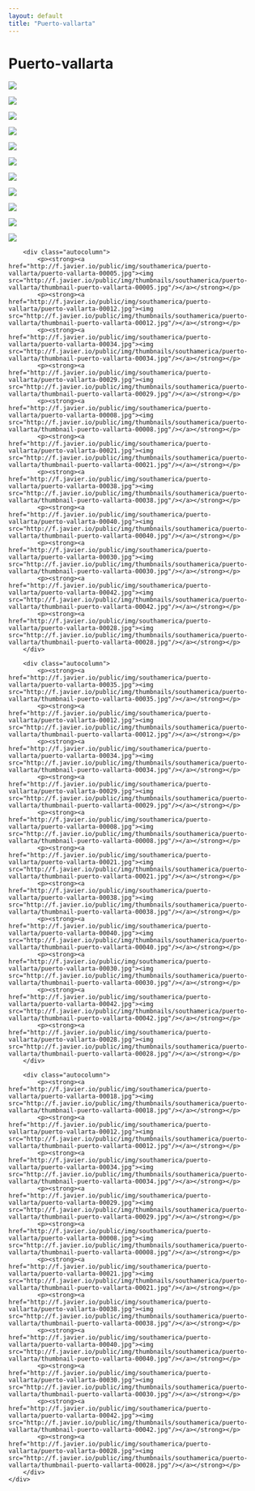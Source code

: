 ```yaml
---
layout: default
title: "Puerto-vallarta"
---
```


<h1 class="page" style="padding-left:0%;">Puerto-vallarta</h1>
<div class="page">
    <div class="autowide">
        <div class="autocolumn">
            <p><strong><a href="http://f.javier.io/public/img/southamerica/puerto-vallarta/puerto-vallarta-00019.jpg"><img src="http://f.javier.io/public/img/thumbnails/southamerica/puerto-vallarta/thumbnail-puerto-vallarta-00019.jpg"/></a></strong></p>
            <p><strong><a href="http://f.javier.io/public/img/southamerica/puerto-vallarta/puerto-vallarta-00012.jpg"><img src="http://f.javier.io/public/img/thumbnails/southamerica/puerto-vallarta/thumbnail-puerto-vallarta-00012.jpg"/></a></strong></p>
            <p><strong><a href="http://f.javier.io/public/img/southamerica/puerto-vallarta/puerto-vallarta-00034.jpg"><img src="http://f.javier.io/public/img/thumbnails/southamerica/puerto-vallarta/thumbnail-puerto-vallarta-00034.jpg"/></a></strong></p>
            <p><strong><a href="http://f.javier.io/public/img/southamerica/puerto-vallarta/puerto-vallarta-00029.jpg"><img src="http://f.javier.io/public/img/thumbnails/southamerica/puerto-vallarta/thumbnail-puerto-vallarta-00029.jpg"/></a></strong></p>
            <p><strong><a href="http://f.javier.io/public/img/southamerica/puerto-vallarta/puerto-vallarta-00008.jpg"><img src="http://f.javier.io/public/img/thumbnails/southamerica/puerto-vallarta/thumbnail-puerto-vallarta-00008.jpg"/></a></strong></p>
            <p><strong><a href="http://f.javier.io/public/img/southamerica/puerto-vallarta/puerto-vallarta-00021.jpg"><img src="http://f.javier.io/public/img/thumbnails/southamerica/puerto-vallarta/thumbnail-puerto-vallarta-00021.jpg"/></a></strong></p>
            <p><strong><a href="http://f.javier.io/public/img/southamerica/puerto-vallarta/puerto-vallarta-00038.jpg"><img src="http://f.javier.io/public/img/thumbnails/southamerica/puerto-vallarta/thumbnail-puerto-vallarta-00038.jpg"/></a></strong></p>
            <p><strong><a href="http://f.javier.io/public/img/southamerica/puerto-vallarta/puerto-vallarta-00040.jpg"><img src="http://f.javier.io/public/img/thumbnails/southamerica/puerto-vallarta/thumbnail-puerto-vallarta-00040.jpg"/></a></strong></p>
            <p><strong><a href="http://f.javier.io/public/img/southamerica/puerto-vallarta/puerto-vallarta-00030.jpg"><img src="http://f.javier.io/public/img/thumbnails/southamerica/puerto-vallarta/thumbnail-puerto-vallarta-00030.jpg"/></a></strong></p>
            <p><strong><a href="http://f.javier.io/public/img/southamerica/puerto-vallarta/puerto-vallarta-00042.jpg"><img src="http://f.javier.io/public/img/thumbnails/southamerica/puerto-vallarta/thumbnail-puerto-vallarta-00042.jpg"/></a></strong></p>
            <p><strong><a href="http://f.javier.io/public/img/southamerica/puerto-vallarta/puerto-vallarta-00028.jpg"><img src="http://f.javier.io/public/img/thumbnails/southamerica/puerto-vallarta/thumbnail-puerto-vallarta-00028.jpg"/></a></strong></p>
        </div>

        <div class="autocolumn">
            <p><strong><a href="http://f.javier.io/public/img/southamerica/puerto-vallarta/puerto-vallarta-00005.jpg"><img src="http://f.javier.io/public/img/thumbnails/southamerica/puerto-vallarta/thumbnail-puerto-vallarta-00005.jpg"/></a></strong></p>
            <p><strong><a href="http://f.javier.io/public/img/southamerica/puerto-vallarta/puerto-vallarta-00012.jpg"><img src="http://f.javier.io/public/img/thumbnails/southamerica/puerto-vallarta/thumbnail-puerto-vallarta-00012.jpg"/></a></strong></p>
            <p><strong><a href="http://f.javier.io/public/img/southamerica/puerto-vallarta/puerto-vallarta-00034.jpg"><img src="http://f.javier.io/public/img/thumbnails/southamerica/puerto-vallarta/thumbnail-puerto-vallarta-00034.jpg"/></a></strong></p>
            <p><strong><a href="http://f.javier.io/public/img/southamerica/puerto-vallarta/puerto-vallarta-00029.jpg"><img src="http://f.javier.io/public/img/thumbnails/southamerica/puerto-vallarta/thumbnail-puerto-vallarta-00029.jpg"/></a></strong></p>
            <p><strong><a href="http://f.javier.io/public/img/southamerica/puerto-vallarta/puerto-vallarta-00008.jpg"><img src="http://f.javier.io/public/img/thumbnails/southamerica/puerto-vallarta/thumbnail-puerto-vallarta-00008.jpg"/></a></strong></p>
            <p><strong><a href="http://f.javier.io/public/img/southamerica/puerto-vallarta/puerto-vallarta-00021.jpg"><img src="http://f.javier.io/public/img/thumbnails/southamerica/puerto-vallarta/thumbnail-puerto-vallarta-00021.jpg"/></a></strong></p>
            <p><strong><a href="http://f.javier.io/public/img/southamerica/puerto-vallarta/puerto-vallarta-00038.jpg"><img src="http://f.javier.io/public/img/thumbnails/southamerica/puerto-vallarta/thumbnail-puerto-vallarta-00038.jpg"/></a></strong></p>
            <p><strong><a href="http://f.javier.io/public/img/southamerica/puerto-vallarta/puerto-vallarta-00040.jpg"><img src="http://f.javier.io/public/img/thumbnails/southamerica/puerto-vallarta/thumbnail-puerto-vallarta-00040.jpg"/></a></strong></p>
            <p><strong><a href="http://f.javier.io/public/img/southamerica/puerto-vallarta/puerto-vallarta-00030.jpg"><img src="http://f.javier.io/public/img/thumbnails/southamerica/puerto-vallarta/thumbnail-puerto-vallarta-00030.jpg"/></a></strong></p>
            <p><strong><a href="http://f.javier.io/public/img/southamerica/puerto-vallarta/puerto-vallarta-00042.jpg"><img src="http://f.javier.io/public/img/thumbnails/southamerica/puerto-vallarta/thumbnail-puerto-vallarta-00042.jpg"/></a></strong></p>
            <p><strong><a href="http://f.javier.io/public/img/southamerica/puerto-vallarta/puerto-vallarta-00028.jpg"><img src="http://f.javier.io/public/img/thumbnails/southamerica/puerto-vallarta/thumbnail-puerto-vallarta-00028.jpg"/></a></strong></p>
        </div>

        <div class="autocolumn">
            <p><strong><a href="http://f.javier.io/public/img/southamerica/puerto-vallarta/puerto-vallarta-00035.jpg"><img src="http://f.javier.io/public/img/thumbnails/southamerica/puerto-vallarta/thumbnail-puerto-vallarta-00035.jpg"/></a></strong></p>
            <p><strong><a href="http://f.javier.io/public/img/southamerica/puerto-vallarta/puerto-vallarta-00012.jpg"><img src="http://f.javier.io/public/img/thumbnails/southamerica/puerto-vallarta/thumbnail-puerto-vallarta-00012.jpg"/></a></strong></p>
            <p><strong><a href="http://f.javier.io/public/img/southamerica/puerto-vallarta/puerto-vallarta-00034.jpg"><img src="http://f.javier.io/public/img/thumbnails/southamerica/puerto-vallarta/thumbnail-puerto-vallarta-00034.jpg"/></a></strong></p>
            <p><strong><a href="http://f.javier.io/public/img/southamerica/puerto-vallarta/puerto-vallarta-00029.jpg"><img src="http://f.javier.io/public/img/thumbnails/southamerica/puerto-vallarta/thumbnail-puerto-vallarta-00029.jpg"/></a></strong></p>
            <p><strong><a href="http://f.javier.io/public/img/southamerica/puerto-vallarta/puerto-vallarta-00008.jpg"><img src="http://f.javier.io/public/img/thumbnails/southamerica/puerto-vallarta/thumbnail-puerto-vallarta-00008.jpg"/></a></strong></p>
            <p><strong><a href="http://f.javier.io/public/img/southamerica/puerto-vallarta/puerto-vallarta-00021.jpg"><img src="http://f.javier.io/public/img/thumbnails/southamerica/puerto-vallarta/thumbnail-puerto-vallarta-00021.jpg"/></a></strong></p>
            <p><strong><a href="http://f.javier.io/public/img/southamerica/puerto-vallarta/puerto-vallarta-00038.jpg"><img src="http://f.javier.io/public/img/thumbnails/southamerica/puerto-vallarta/thumbnail-puerto-vallarta-00038.jpg"/></a></strong></p>
            <p><strong><a href="http://f.javier.io/public/img/southamerica/puerto-vallarta/puerto-vallarta-00040.jpg"><img src="http://f.javier.io/public/img/thumbnails/southamerica/puerto-vallarta/thumbnail-puerto-vallarta-00040.jpg"/></a></strong></p>
            <p><strong><a href="http://f.javier.io/public/img/southamerica/puerto-vallarta/puerto-vallarta-00030.jpg"><img src="http://f.javier.io/public/img/thumbnails/southamerica/puerto-vallarta/thumbnail-puerto-vallarta-00030.jpg"/></a></strong></p>
            <p><strong><a href="http://f.javier.io/public/img/southamerica/puerto-vallarta/puerto-vallarta-00042.jpg"><img src="http://f.javier.io/public/img/thumbnails/southamerica/puerto-vallarta/thumbnail-puerto-vallarta-00042.jpg"/></a></strong></p>
            <p><strong><a href="http://f.javier.io/public/img/southamerica/puerto-vallarta/puerto-vallarta-00028.jpg"><img src="http://f.javier.io/public/img/thumbnails/southamerica/puerto-vallarta/thumbnail-puerto-vallarta-00028.jpg"/></a></strong></p>
        </div>

        <div class="autocolumn">
            <p><strong><a href="http://f.javier.io/public/img/southamerica/puerto-vallarta/puerto-vallarta-00018.jpg"><img src="http://f.javier.io/public/img/thumbnails/southamerica/puerto-vallarta/thumbnail-puerto-vallarta-00018.jpg"/></a></strong></p>
            <p><strong><a href="http://f.javier.io/public/img/southamerica/puerto-vallarta/puerto-vallarta-00012.jpg"><img src="http://f.javier.io/public/img/thumbnails/southamerica/puerto-vallarta/thumbnail-puerto-vallarta-00012.jpg"/></a></strong></p>
            <p><strong><a href="http://f.javier.io/public/img/southamerica/puerto-vallarta/puerto-vallarta-00034.jpg"><img src="http://f.javier.io/public/img/thumbnails/southamerica/puerto-vallarta/thumbnail-puerto-vallarta-00034.jpg"/></a></strong></p>
            <p><strong><a href="http://f.javier.io/public/img/southamerica/puerto-vallarta/puerto-vallarta-00029.jpg"><img src="http://f.javier.io/public/img/thumbnails/southamerica/puerto-vallarta/thumbnail-puerto-vallarta-00029.jpg"/></a></strong></p>
            <p><strong><a href="http://f.javier.io/public/img/southamerica/puerto-vallarta/puerto-vallarta-00008.jpg"><img src="http://f.javier.io/public/img/thumbnails/southamerica/puerto-vallarta/thumbnail-puerto-vallarta-00008.jpg"/></a></strong></p>
            <p><strong><a href="http://f.javier.io/public/img/southamerica/puerto-vallarta/puerto-vallarta-00021.jpg"><img src="http://f.javier.io/public/img/thumbnails/southamerica/puerto-vallarta/thumbnail-puerto-vallarta-00021.jpg"/></a></strong></p>
            <p><strong><a href="http://f.javier.io/public/img/southamerica/puerto-vallarta/puerto-vallarta-00038.jpg"><img src="http://f.javier.io/public/img/thumbnails/southamerica/puerto-vallarta/thumbnail-puerto-vallarta-00038.jpg"/></a></strong></p>
            <p><strong><a href="http://f.javier.io/public/img/southamerica/puerto-vallarta/puerto-vallarta-00040.jpg"><img src="http://f.javier.io/public/img/thumbnails/southamerica/puerto-vallarta/thumbnail-puerto-vallarta-00040.jpg"/></a></strong></p>
            <p><strong><a href="http://f.javier.io/public/img/southamerica/puerto-vallarta/puerto-vallarta-00030.jpg"><img src="http://f.javier.io/public/img/thumbnails/southamerica/puerto-vallarta/thumbnail-puerto-vallarta-00030.jpg"/></a></strong></p>
            <p><strong><a href="http://f.javier.io/public/img/southamerica/puerto-vallarta/puerto-vallarta-00042.jpg"><img src="http://f.javier.io/public/img/thumbnails/southamerica/puerto-vallarta/thumbnail-puerto-vallarta-00042.jpg"/></a></strong></p>
            <p><strong><a href="http://f.javier.io/public/img/southamerica/puerto-vallarta/puerto-vallarta-00028.jpg"><img src="http://f.javier.io/public/img/thumbnails/southamerica/puerto-vallarta/thumbnail-puerto-vallarta-00028.jpg"/></a></strong></p>
        </div>
    </div>
</div>
